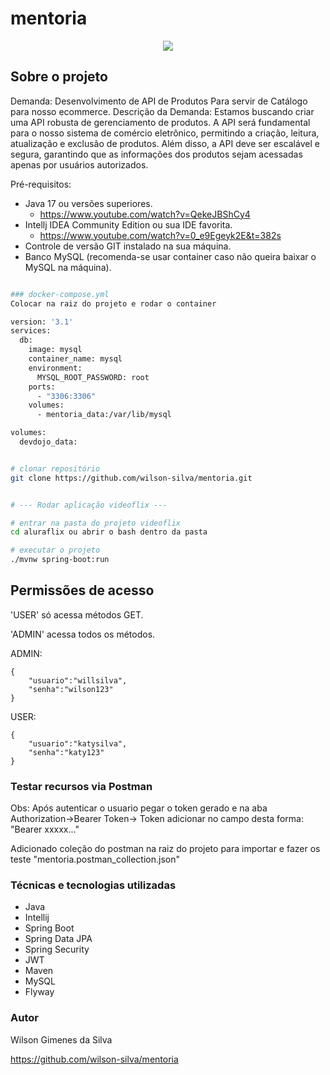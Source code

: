 # mentoria

<p align="center">
<img src="http://img.shields.io/static/v1?label=STATUS&message=EM%20DESENVOLVIMENTO&color=GREEN&style=for-the-badge"/>
</p>

## Sobre o projeto

Demanda: Desenvolvimento de API de Produtos Para servir de Catálogo para nosso ecommerce.
Descrição da Demanda: Estamos buscando criar uma API robusta de gerenciamento de produtos. 
A API será fundamental para o nosso sistema de comércio eletrônico, permitindo a criação, leitura, 
atualização e exclusão de produtos. Além disso, a API deve ser escalável e segura, garantindo que as 
informações dos produtos sejam acessadas apenas por usuários autorizados.


Pré-requisitos:

* Java 17 ou versões superiores.
    - https://www.youtube.com/watch?v=QekeJBShCy4
* Intellj IDEA Community Edition ou sua IDE favorita.
    - https://www.youtube.com/watch?v=0_e9Egeyk2E&t=382s
* Controle de versão GIT instalado na sua máquina.
* Banco MySQL (recomenda-se usar container caso não queira baixar o MySQL na máquina).

```bash

### docker-compose.yml
Colocar na raiz do projeto e rodar o container

version: '3.1'
services:
  db:
    image: mysql
    container_name: mysql
    environment:
      MYSQL_ROOT_PASSWORD: root
    ports:
      - "3306:3306"
    volumes:
      - mentoria_data:/var/lib/mysql

volumes:
  devdojo_data:

```

```bash

# clonar repositório
git clone https://github.com/wilson-silva/mentoria.git


# --- Rodar aplicação videoflix ---

# entrar na pasta do projeto videoflix
cd aluraflix ou abrir o bash dentro da pasta

# executar o projeto
./mvnw spring-boot:run

```
## Permissões de acesso

'USER' só acessa métodos GET.

'ADMIN' acessa todos os métodos.

ADMIN:
````
{
    "usuario":"willsilva",
    "senha":"wilson123"
}
````

USER:
```
{
    "usuario":"katysilva",
    "senha":"katy123"
}
```

### Testar recursos via Postman
Obs: Após autenticar o usuario pegar o token gerado e na aba Authorization->Bearer Token-> Token
adicionar no campo desta forma: "Bearer xxxxx..."

Adicionado coleção do postman na raiz do projeto para importar e fazer os teste
"mentoria.postman_collection.json"


### Técnicas e tecnologias utilizadas
- Java
- Intellij
- Spring Boot
- Spring Data JPA
- Spring Security
- JWT
- Maven
- MySQL
- Flyway


### Autor
Wilson Gimenes da Silva


https://github.com/wilson-silva/mentoria
